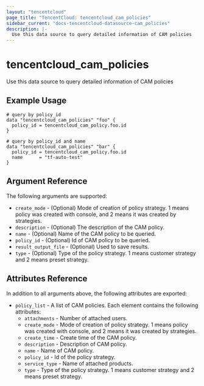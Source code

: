 ```yaml
---
layout: "tencentcloud"
page_title: "TencentCloud: tencentcloud_cam_policies"
sidebar_current: "docs-tencentcloud-datasource-cam_policies"
description: |-
  Use this data source to query detailed information of CAM policies
---
```


# tencentcloud_cam_policies

Use this data source to query detailed information of CAM policies

## Example Usage

```hcl
# query by policy_id
data "tencentcloud_cam_policies" "foo" {
  policy_id = tencentcloud_cam_policy.foo.id
}

# query by policy_id and name
data "tencentcloud_cam_policies" "bar" {
  policy_id = tencentcloud_cam_policy.foo.id
  name      = "tf-auto-test"
}
```

## Argument Reference

The following arguments are supported:

* `create_mode` - (Optional) Mode of creation of policy strategy. 1 means policy was created with console, and 2 means it was created by strategies.
* `description` - (Optional) The description of the CAM policy.
* `name` - (Optional) Name of the CAM policy to be queried.
* `policy_id` - (Optional) Id of CAM policy to be queried.
* `result_output_file` - (Optional) Used to save results.
* `type` - (Optional) Type of the policy strategy. 1 means customer strategy and 2 means preset strategy.

## Attributes Reference

In addition to all arguments above, the following attributes are exported:

* `policy_list` - A list of CAM policies. Each element contains the following attributes:
  * `attachments` - Number of attached users.
  * `create_mode` - Mode of creation of policy strategy. 1 means policy was created with console, and 2 means it was created by strategies.
  * `create_time` - Create time of the CAM policy.
  * `description` - Description of CAM policy.
  * `name` - Name of CAM policy.
  * `policy_id` - Id of the policy strategy.
  * `service_type` - Name of attached products.
  * `type` - Type of the policy strategy. 1 means customer strategy and 2 means preset strategy.


